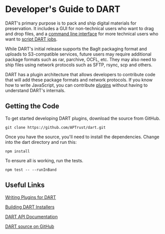 # Developer's Guide to DART

DART's primary purpose is to pack and ship digital materials for preservation. It includes a GUI for non-technical users who want to drag and drop files, and a [command line interface](../users/command_line.md) for more technical users who want to [script DART jobs](../users/scripting.md).

While DART's initial release supports the BagIt packaging format and uploads to S3-compatible services, future users may require additional package formats such as rar, parchive, OCFL, etc. They may also need to ship files using network protocols such as SFTP, rsync, scp and others.

DART has a plugin architecture that allows developers to contribute code that will add these package formats and network protocols. If you know how to write JavaScript, you can contribute [plugins](plugins/index.md) without having to understand DART's internals.

## Getting the Code

To get started developing DART plugins, download the source from GitHub.

```
git clone https://github.com/APTrust/dart.git
```

Once you have the source, you'll need to install the dependencies. Change into the dart directory and run this:

```
npm install
```

To ensure all is working, run the tests.

```
npm test -- --runInBand
```

## Useful Links

[Writing Plugins for DART](plugins/index.md)

[Building DART Installers](building.md)

[DART API Documentation](https://aptrust.github.io/dart/)

[DART source on GitHub](https://github.com/APTrust/dart)

